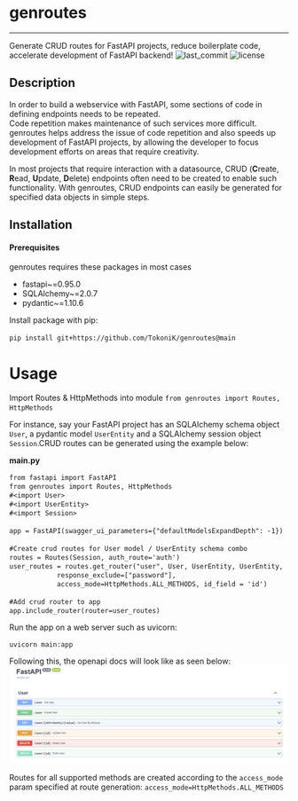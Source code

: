 # genroutes

----
Generate CRUD routes for FastAPI projects, reduce boilerplate code, accelerate development of FastAPI backend!
![last_commit](https://img.shields.io/github/last-commit/TokoniK/genroutes?style=)
![license](https://img.shields.io/github/license/TokoniK/genroutes?style=)


## Description
In order to build a webservice with FastAPI, some sections of code in defining endpoints needs to be repeated.  
Code repetition makes maintenance of such services more difficult.  
genroutes helps address the issue of code repetition and also speeds up development of
FastAPI projects, by allowing the developer to focus development efforts on areas that require creativity.  

In most projects that require interaction with a datasource, CRUD (**C**reate, **R**ead, **U**pdate, **D**elete) endpoints often need to be created to enable
such functionality.
With genroutes, CRUD endpoints can easily be generated for specified data objects in simple steps.

## Installation
####  Prerequisites
genroutes requires these packages in most cases

- fastapi~=0.95.0
- SQLAlchemy~=2.0.7
- pydantic~=1.10.6

Install package with pip:

``pip install git+https://github.com/TokoniK/genroutes@main ``

# Usage
Import Routes & HttpMethods into module
``from genroutes import Routes, HttpMethods``

For instance, say your FastAPI project has an SQLAlchemy schema object ``User``, a pydantic model ``UserEntity``
and a SQLAlchemy session object ``Session``.CRUD routes can be generated using the example below:

**main.py**
```
from fastapi import FastAPI
from genroutes import Routes, HttpMethods
#<import User>
#<import UserEntity>
#<import Session>

app = FastAPI(swagger_ui_parameters={"defaultModelsExpandDepth": -1})

#Create crud routes for User model / UserEntity schema combo
routes = Routes(Session, auth_route='auth')
user_routes = routes.get_router("user", User, UserEntity, UserEntity,
            response_exclude=["password"],
            access_mode=HttpMethods.ALL_METHODS, id_field = 'id')

#Add crud router to app
app.include_router(router=user_routes)
```

Run the app on a web server such as uvicorn:  
```
uvicorn main:app
```

Following this, the openapi docs will look like as seen below:
![Openapi Doc](assets/apidoc.png)

Routes for all supported methods are created according to the ``access_mode`` param
specified at route generation:
``access_mode=HttpMethods.ALL_METHODS``
